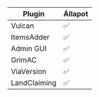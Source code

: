 | Plugin  | Állapot            |
| ------- | ------------------ |
| Vulcan  | :white_check_mark: |
| ItemsAdder  | :white_check_mark: |
| Admin GUI   | :white_check_mark: |
| GrimAC      | :white_check_mark: |
| ViaVersion  | :white_check_mark: |
| LandClaiming | :white_check_mark: |
